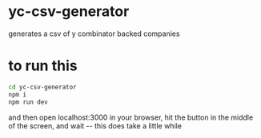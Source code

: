 # yc-csv-generator
generates a csv of y combinator backed companies

# to run this
```bash
cd yc-csv-generator
npm i
npm run dev
```

and then open localhost:3000 in your browser, hit the button in the middle of the screen, and wait -- this does take a little while
